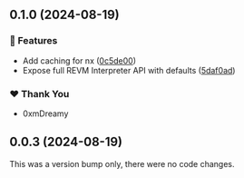 ## 0.1.0 (2024-08-19)


### 🚀 Features

- Add caching for nx ([0c5de00](https://github.com/0xmDreamy/revm-interpreter-js/commit/0c5de00))
- Expose full REVM Interpreter API with defaults ([5daf0ad](https://github.com/0xmDreamy/revm-interpreter-js/commit/5daf0ad))

### ❤️  Thank You

- 0xmDreamy

## 0.0.3 (2024-08-19)

This was a version bump only, there were no code changes.